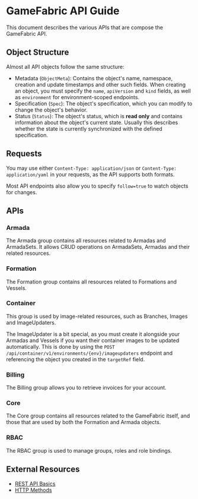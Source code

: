 # GameFabric API Guide

This document describes the various APIs that are compose the GameFabric API.

## Object Structure

Almost all API objects follow the same structure:

* Metadata (`ObjectMeta`): Contains the object's name, namespace, creation and update timestamps and other such fields.
  When creating an object, you must specify the `name`, `apiVersion` and `kind` fields, as well as `environment` for environment-scoped endpoints.
* Specification (`Spec`): The object's specification, which you can modify to change the object's behavior.
* Status (`Status`): The object's status, which is **read only** and contains information about the object's current state.
  Usually this describes whether the state is currently synchronized with the defined specification.

## Requests

You may use either `Content-Type: application/json` or `Content-Type: application/yaml` in your requests, as the API supports both formats.

Most API endpoints also allow you to specify `follow=true` to watch objects for changes.

## APIs

### Armada

The Armada group contains all resources related to Armadas and ArmadaSets.
It allows CRUD operations on ArmadaSets, Armadas and their related resources.

### Formation

The Formation group contains all resources related to Formations and Vessels.

### Container

This group is used by image-related resources, such as Branches, Images and ImageUpdaters.

The ImageUpdater is a bit special, as you must create it alongside your Armadas and Vessels if you want their container images to be updated automatically.
This is done by using the `POST /api/container/v1/environments/{env}/imageupdaters` endpoint and referencing the object you created in the `targetRef` field.

### Billing

The Billing group allows you to retrieve invoices for your account.

### Core

The Core group contains all resources related to the GameFabric itself, and those that are used by both the Formation and Armada objects.

### RBAC

The RBAC group is used to manage groups, roles and role bindings.

## External Resources

* [REST API Basics](https://www.redhat.com/en/topics/api/what-is-a-rest-api)
* [HTTP Methods](https://restfulapi.net/http-methods/)
